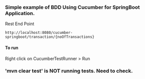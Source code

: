 ### Simple example of BDD Using Cucumber for SpringBoot Application.

Rest End Point

    http://localhost:8080/cucumber-springboot/transaction/{noOfTransactions}

#### To run
Right click on CucumberTestRunner > Run

### 'mvn clear test' is NOT running tests. Need to check.